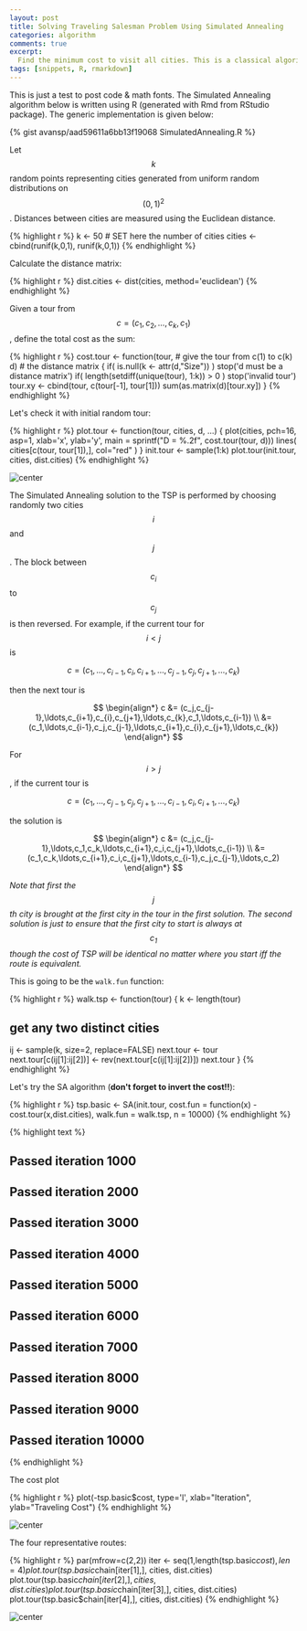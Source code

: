 ```yaml
---
layout: post
title: Solving Traveling Salesman Problem Using Simulated Annealing
categories: algorithm
comments: true
excerpt:
  Find the minimum cost to visit all cities. This is a classical algorithmic problem, but have you tried solving it using R?
tags: [snippets, R, rmarkdown]
---
```


This is just a test to post code & math fonts. The Simulated Annealing algorithm below is written using R (generated with Rmd from RStudio package). The generic implementation is given below:

{% gist avansp/aad59611a6bb13f19068 SimulatedAnnealing.R %}

Let $$k$$ random points representing cities generated from uniform random distributions on $$(0,1)^2$$. Distances between cities are measured using the Euclidean distance.

{% highlight r %}
k <- 50             # SET here the number of cities
cities <- cbind(runif(k,0,1), runif(k,0,1))
{% endhighlight %}

Calculate the distance matrix:

{% highlight r %}
dist.cities <- dist(cities, method='euclidean')
{% endhighlight %}

Given a tour from $$c = (c_1, c_2, \ldots, c_k, c_1)$$, define the total cost as the sum:

{% highlight r %}
cost.tour <- function(tour,  # give the tour from c(1) to c(k)
                      d)     # the distance matrix
{
  if( is.null(k <- attr(d,"Size")) ) stop('d must be a distance matrix')
  if( length(setdiff(unique(tour), 1:k)) > 0 ) stop('invalid tour')
  tour.xy <- cbind(tour, c(tour[-1], tour[1]))
  sum(as.matrix(d)[tour.xy])
}
{% endhighlight %}

Let's check it with initial random tour:

{% highlight r %}
plot.tour <- function(tour, cities, d, ...)
{
  plot(cities, pch=16, asp=1, xlab='x', ylab='y',
       main = sprintf("D = %.2f", cost.tour(tour, d)))
  lines( cities[c(tour, tour[1]),], col="red" )
}
init.tour <- sample(1:k)
plot.tour(init.tour, cities, dist.cities)
{% endhighlight %}

![center](/../images/2014-10-21-traveling-salesman-problem-using-simulated-annealing/unnamed-chunk-6.png)

The Simulated Annealing solution to the TSP is performed by choosing randomly two cities $$i$$ and $$j$$. The block between $$c_i$$ to $$c_j$$ is then reversed. For example, if the current tour for $$i<j$$ is

$$c = (c_1,\ldots,c_{i-1},c_i,c_{i+1},\ldots,c_{j-1},c_j,c_{j+1},\ldots,c_k)$$

then the next tour is

$$
\begin{align*}
c &= (c_j,c_{j-1},\ldots,c_{i+1},c_{i},c_{j+1},\ldots,c_{k},c_1,\ldots,c_{i-1}) \\
  &= (c_1,\ldots,c_{i-1},c_j,c_{j-1},\ldots,c_{i+1},c_{i},c_{j+1},\ldots,c_{k})
\end{align*}
$$

For $$i>j$$, if the current tour is

$$c = (c_1,\ldots,c_{j-1},c_j,c_{j+1},\ldots,c_{i-1},c_i,c_{i+1},\ldots,c_k)$$

the solution is

$$
\begin{align*}
c &= (c_j,c_{j-1},\ldots,c_1,c_k,\ldots,c_{i+1},c_i,c_{j+1},\ldots,c_{i-1}) \\
  &= (c_1,c_k,\ldots,c_{i+1},c_i,c_{j+1},\ldots,c_{i-1},c_j,c_{j-1},\ldots,c_2)
\end{align*}
$$

*Note that first the $$j$$th city is brought at the first city in the tour in the first solution. The second solution is just to ensure that the first city to start is always at $$c_1$$ though the cost of TSP will be identical no matter where you start iff the route is equivalent.*

This is going to be the `walk.fun` function:

{% highlight r %}
walk.tsp <- function(tour)
{
  k <- length(tour)

  ## get any two distinct cities
  ij <- sample(k, size=2, replace=FALSE)
  next.tour <- tour
  next.tour[c(ij[1]:ij[2])] <- rev(next.tour[c(ij[1]:ij[2])])
  next.tour
}
{% endhighlight %}

Let's try the SA algorithm (**don't forget to invert the cost!!**):

{% highlight r %}
tsp.basic <- SA(init.tour,
                cost.fun = function(x) -cost.tour(x,dist.cities),
                walk.fun = walk.tsp,
                n = 10000)
{% endhighlight %}



{% highlight text %}
## Passed iteration 1000
## Passed iteration 2000
## Passed iteration 3000
## Passed iteration 4000
## Passed iteration 5000
## Passed iteration 6000
## Passed iteration 7000
## Passed iteration 8000
## Passed iteration 9000
## Passed iteration 10000
{% endhighlight %}

The cost plot

{% highlight r %}
plot(-tsp.basic$cost, type='l', xlab="Iteration", ylab="Traveling Cost")
{% endhighlight %}

![center](/../images/2014-10-21-traveling-salesman-problem-using-simulated-annealing/unnamed-chunk-9.png)

The four representative routes:

{% highlight r %}
par(mfrow=c(2,2))
iter <- seq(1,length(tsp.basic$cost),len=4)
plot.tour(tsp.basic$chain[iter[1],], cities, dist.cities)
plot.tour(tsp.basic$chain[iter[2],], cities, dist.cities)
plot.tour(tsp.basic$chain[iter[3],], cities, dist.cities)
plot.tour(tsp.basic$chain[iter[4],], cities, dist.cities)
{% endhighlight %}

![center](/../images/2014-10-21-traveling-salesman-problem-using-simulated-annealing/unnamed-chunk-10.png)

